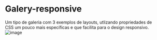 
# Galery-responsive
Um tipo de galeria com 3 exemplos de layouts, utlizando propriedades de CSS um pouco mais específicas e que facilita para o design responsivo.
![image](https://user-images.githubusercontent.com/82414367/116127615-6dac8b00-a69e-11eb-8576-abbc78cef6fb.png)

